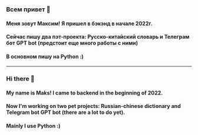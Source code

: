 ### Всем привет 👋
#### Меня зовут Максим! Я пришел в бэкэнд в начале 2022г.
#### Сейчас пишу два пэт-проекта: Русско-китайский словарь и Телеграм бот GPT bot (предстоит еще много работы с ними)
#### В основном пишу на Python :)
---
### Hi there 👋
#### My name is Maks! I came to backend in the beginning of 2022. 
#### Now I'm working on two pet projects: Russian-chinese dictionary and Telegram bot GPT bot (there are a lot to do yet).
#### Mainly I use Python :)
<!--
**makskhaliosa/makskhaliosa** is a ✨ _special_ ✨ repository because its `README.md` (this file) appears on your GitHub profile.

Here are some ideas to get you started:

- 🔭 I’m currently working on ...
- 🌱 I’m currently learning ...
- 👯 I’m looking to collaborate on ...
- 🤔 I’m looking for help with ...
- 💬 Ask me about ...
- 📫 How to reach me: ...
- 😄 Pronouns: ...
- ⚡ Fun fact: ...
-->
